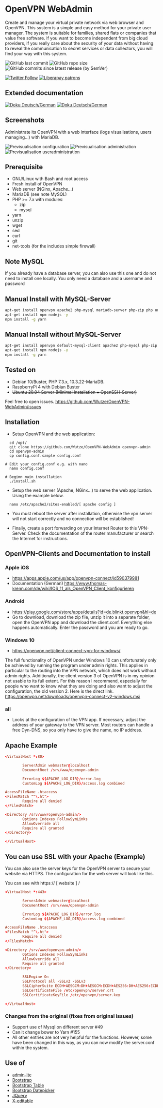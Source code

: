 # OpenVPN WebAdmin

Create and manage your virtual private network via web browser and OpenVPN. This system is a simple and easy method for your private user manager. The system is suitable for families, shared flats or companies that value free software. If you want to become independent from big cloud providers, if you really care about the security of your data without having to reveal the communication to secret services or data collectors, you will find your way with this system.

![GitHub last commit](https://img.shields.io/github/last-commit/Wutze/OpenVPN-WebAdmin?style=plastic)
![GitHub repo size](https://img.shields.io/github/repo-size/Wutze/OpenVPN-WebAdmin?style=plastic)
![GitHub commits since latest release (by SemVer)](https://img.shields.io/github/commits-since/Wutze/OpenVPN-WebAdmin/1.0.0?style=plastic)

[![Twitter Follow](https://img.shields.io/twitter/follow/huwutze?color=blue&label=HuWutze&logo=Twitter&style=plastic)](https://twitter.de/HuWutze)
[![Liberapay patrons](https://img.shields.io/liberapay/patrons/Wutze?style=plastic)](https://liberapay.com/Wutze/)

## Extended documentation

[![Doku Deutsch/German](https://img.shields.io/badge/Documentation-EN-%230034F0?style=plastic)](doc/doc.en_EN.md)
[![Doku Deutsch/German](https://img.shields.io/badge/Dokumentation-DE-%230034F0?style=plastic)](doc/doc.de_DE.md)

## Screenshots

Administrate its OpenVPN with a web interface (logs visualisations, users managing...) with MariaDB.

![Previsualisation configuration](doc/login.png)
![Previsualisation administration](doc/overview.png)
![Previsualisation useradministration](doc/useradmin.png)

## Prerequisite

* GNU/Linux with Bash and root access
* Fresh install of OpenVPN
* Web server (NGinx, Apache...)
* MariaDB (see note MySQL)
* PHP >= 7.x with modules:
  * zip
  * mysql
* yarn
* unzip
* wget
* sed
* curl
* git
* net-tools (for the includes simple firewall)

## Note MySQL

If you already have a database server, you can also use this one and do not need to install one locally. You only need a database and a username and password

## Manual Install with MySQL-Server

````bash
apt-get install openvpn apache2 php-mysql mariadb-server php-zip php unzip git wget sed curl net-tools -y
apt-get install npm nodejs -y
npm install -g yarn
````

## Manual Install without MySQL-Server

````bash
apt-get install openvpn default-mysql-client apache2 php-mysql php-zip php unzip git wget sed curl net-tools -y
apt-get install npm nodejs -y
npm install -g yarn
````

## Tested on

* Debian 10/Buster, PHP 7.3.x, 10.3.22-MariaDB.
* RaspberryPi 4 with Debian Buster
* ~~Ubuntu 20.04 Server (Minimal Installation + OpenSSH-Server)~~

Feel free to open issues. <https://github.com/Wutze/OpenVPN-WebAdmin/issues>

## Installation

* Setup OpenVPN and the web application:

````code
  cd /opt/
  git clone https://github.com/Wutze/OpenVPN-WebAdmin openvpn-admin
  cd openvpn-admin
  cp config.conf.sample config.conf

# Edit your config.conf e.g. with nano
  nano config.conf

# Beginn main installation
  ./install.sh
````

* Setup the web server (Apache, NGinx...) to serve the web application. Using the example below.

````code
  nano /etc/apache2/sites-enabled/[ apache config ]
````
  
* You must reboot the server after installation, otherwise the vpn server will not start correctly and no connection will be established!

* Finally, create a port forwarding on your Internet Router to this VPN-Server. Check the documentation of the router manufacturer or search the Internet for instructions.

## OpenVPN-Clients and Documentation to install

### Apple iOS

* <https://apps.apple.com/us/app/openvpn-connect/id590379981>
* Documentation (German) <https://www.thomas-krenn.com/de/wiki/IOS_11_als_OpenVPN_Client_konfigurieren>

### Android

* <https://play.google.com/store/apps/details?id=de.blinkt.openvpn&hl=de>
* Go to download, download the zip file, unzip it into a separate folder, open the OpenVPN app and download the client.conf. Everything else happens automatically. Enter the password and you are ready to go.

### Windows 10

* <https://openvpn.net/client-connect-vpn-for-windows/>

The full functionality of OpenVPN under Windows 10 can unfortunately only be achieved by running the program under admin rights. This applies in particular to the routing into the VPN network, which does not work without admin rights. Additionally, the client version 3 of OpenVPN is in my opinion not usable to its full extent. For this reason I recommend, especially for people who want to know what they are doing and also want to adjust the configuration, the old version 2. Here is the direct link. <https://openvpn.net/downloads/openvpn-connect-v2-windows.msi>

### all

* Looks at the configuration of the VPN app. If necessary, adjust the address of your gateway to the VPN server. Most routers can handle a free Dyn-DNS, so you only have to give the name, no IP address.

## Apache Example

````conf
<VirtualHost *:80>

        ServerAdmin webmaster@localhost
        DocumentRoot /srv/www/openvpn-admin

        ErrorLog ${APACHE_LOG_DIR}/error.log
        CustomLog ${APACHE_LOG_DIR}/access.log combined

AccessFileName .htaccess
<FilesMatch "^\.ht">
        Require all denied
</FilesMatch>

<Directory /srv/www/openvpn-admin/>
        Options Indexes FollowSymLinks
        AllowOverride all
        Require all granted
</Directory>

</VirtualHost>

````

## You can use SSL with your Apache (Example)

You can also use the server keys for the OpenVPN server to secure your website via HTTPS. The configuration for the web server will look like this.

You can see with https:// [ website ] /

````conf
<VirtualHost *:443>

        ServerAdmin webmaster@localhost
        DocumentRoot /srv/www/openvpn-admin

        ErrorLog ${APACHE_LOG_DIR}/error.log
        CustomLog ${APACHE_LOG_DIR}/access.log combined

AccessFileName .htaccess
<FilesMatch "^\.ht">
        Require all denied
</FilesMatch>

<Directory /srv/www/openvpn-admin/>
        Options Indexes FollowSymLinks
        AllowOverride all
        Require all granted
</Directory>

        SSLEngine On
        SSLProtocol all -SSLv2 -SSLv3
        SSLCipherSuite ECDH+AESGCM:DH+AESGCM:ECDH+AES256:DH+AES256:ECDH+AES128:DH+AES:ECDH+3DES:DH+3DES:RSA+AESGCM:RSA+AES:RSA+3DES:!aNULL:!MD5:!DSS
        SSLCertificateFile /etc/openvpn/server.crt
        SSLCertificateKeyFile /etc/openvpn/server.key

</VirtualHost>
````

### Changes from the original (fixes from original issues)

* Support use of Mysql on different server #49
* Can it change bower to Yarn #155
* All other entries are not very helpful for the functions. However, some have been changed in this way, as you can now modify the server.conf within the system.

## Use of

* [admin-lte](https://adminlte.io/)
* [Bootstrap](https://github.com/twbs/bootstrap)
* [Bootstrap Table](http://bootstrap-table.wenzhixin.net.cn/)
* [Bootstrap Datepicker](https://github.com/eternicode/bootstrap-datepicker)
* [JQuery](https://jquery.com/)
* [X-editable](https://github.com/vitalets/x-editable)

